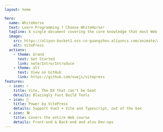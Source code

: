 ```yaml
---
layout: home

hero:
  name: WhiteHorse
  text: Learn Programming ? Choose WhiteHorse!
  tagline: A single document covering the core knowledge that most Web programmers need to master
  image:
    src: https://aliyun-bucket1.oss-cn-guangzhou.aliyuncs.com/animate/avatar.jpg
    alt: VitePress
  actions:
    - theme: brand
      text: Get Started
      link: note/Intro/Introduce
    - theme: alt
      text: View on GitHub
      link: https://github.com/vuejs/vitepress
features:
  - icon: ⚡️
    title: Vite, The DX that can't be beat
    details: Blazingly Fast Build Tools
  - icon: 🖖
    title: Power by VitePress
    details: Support Vue3 + Vite and Typescript, out of the box
  - icon: 🛠️
    title: Covers the entire Web course
    details: Front-end & Back-end and also Dev-ops
---
```

